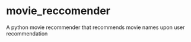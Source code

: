 # movie_reccomender
A python movie recommender that recommends movie names upon user recommendation 
